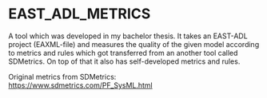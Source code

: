 # EAST_ADL_METRICS

A tool which was developed in my bachelor thesis.
It takes an EAST-ADL project (EAXML-file) and measures the quality of the given model according to metrics and rules which got transferred from an another tool called SDMetrics.
On top of that it also has self-developed metrics and rules.

Original metrics from SDMetrics: https://www.sdmetrics.com/PF_SysML.html
